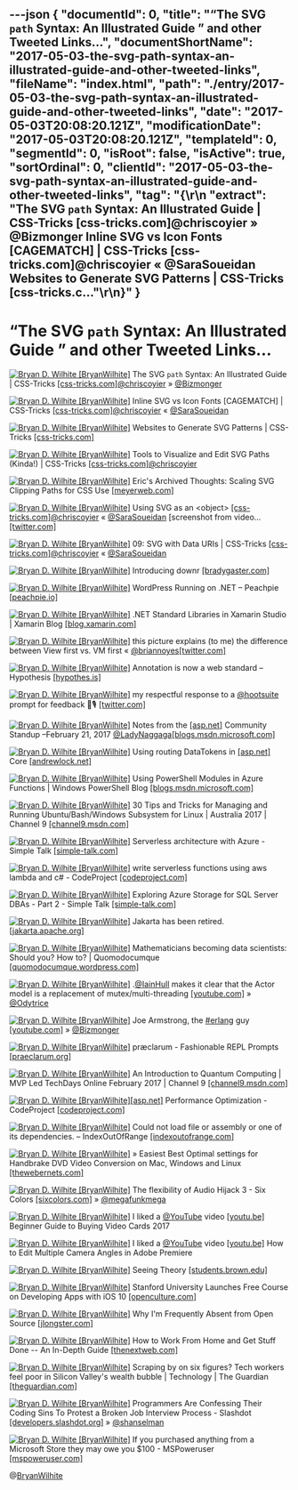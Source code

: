 ---json
{
  "documentId": 0,
  "title": "“The SVG `path` Syntax: An Illustrated Guide ” and other Tweeted Links…",
  "documentShortName": "2017-05-03-the-svg-path-syntax-an-illustrated-guide-and-other-tweeted-links",
  "fileName": "index.html",
  "path": "./entry/2017-05-03-the-svg-path-syntax-an-illustrated-guide-and-other-tweeted-links",
  "date": "2017-05-03T20:08:20.121Z",
  "modificationDate": "2017-05-03T20:08:20.121Z",
  "templateId": 0,
  "segmentId": 0,
  "isRoot": false,
  "isActive": true,
  "sortOrdinal": 0,
  "clientId": "2017-05-03-the-svg-path-syntax-an-illustrated-guide-and-other-tweeted-links",
  "tag": "{\r\n  \"extract\": \"The SVG `path` Syntax: An Illustrated Guide | CSS-Tricks [css-tricks.com]@chriscoyier » @Bizmonger Inline SVG vs Icon Fonts [CAGEMATCH] | CSS-Tricks [css-tricks.com]@chriscoyier « @SaraSoueidan Websites to Generate SVG Patterns | CSS-Tricks [css-tricks.c...\"\r\n}"
}
---

# “The SVG `path` Syntax: An Illustrated Guide ” and other Tweeted Links…

[<img alt="Bryan D. Wilhite [BryanWilhite]" src="https://songhay.blob.core.windows.net/shared-social-twitter/BryanWilhite.jpeg">](http://t.co/UNdqV0Z1zz "Bryan D. Wilhite [BryanWilhite]") The SVG `path` Syntax: An Illustrated Guide | CSS-Tricks [[css-tricks.com]](https://css-tricks.com/svg-path-syntax-illustrated-guide/)[@chriscoyier](http://twitter.com/chriscoyier) » [@Bizmonger](http://twitter.com/Bizmonger)

[<img alt="Bryan D. Wilhite [BryanWilhite]" src="https://songhay.blob.core.windows.net/shared-social-twitter/BryanWilhite.jpeg">](http://t.co/UNdqV0Z1zz "Bryan D. Wilhite [BryanWilhite]") Inline SVG vs Icon Fonts [CAGEMATCH] | CSS-Tricks [[css-tricks.com]](https://css-tricks.com/icon-fonts-vs-svg/)[@chriscoyier](http://twitter.com/chriscoyier) « [@SaraSoueidan](http://twitter.com/SaraSoueidan)

[<img alt="Bryan D. Wilhite [BryanWilhite]" src="https://songhay.blob.core.windows.net/shared-social-twitter/BryanWilhite.jpeg">](http://t.co/UNdqV0Z1zz "Bryan D. Wilhite [BryanWilhite]") Websites to Generate SVG Patterns | CSS-Tricks [[css-tricks.com]](https://css-tricks.com/websites-generate-svg-patterns/)

[<img alt="Bryan D. Wilhite [BryanWilhite]" src="https://songhay.blob.core.windows.net/shared-social-twitter/BryanWilhite.jpeg">](http://t.co/UNdqV0Z1zz "Bryan D. Wilhite [BryanWilhite]") Tools to Visualize and Edit SVG Paths (Kinda!) | CSS-Tricks [[css-tricks.com]](https://css-tricks.com/tools-visualize-edit-svg-paths-kinda/)[@chriscoyier](http://twitter.com/chriscoyier)

[<img alt="Bryan D. Wilhite [BryanWilhite]" src="https://songhay.blob.core.windows.net/shared-social-twitter/BryanWilhite.jpeg">](http://t.co/UNdqV0Z1zz "Bryan D. Wilhite [BryanWilhite]") Eric's Archived Thoughts: Scaling SVG Clipping Paths for CSS Use [[meyerweb.com]](http://meyerweb.com/eric/thoughts/2017/02/24/scaling-svg-clipping-paths-for-css-use/)

[<img alt="Bryan D. Wilhite [BryanWilhite]" src="https://songhay.blob.core.windows.net/shared-social-twitter/BryanWilhite.jpeg">](http://t.co/UNdqV0Z1zz "Bryan D. Wilhite [BryanWilhite]") Using SVG as an &lt;object&gt; [[css-tricks.com]](https://css-tricks.com/using-svg/)[@chriscoyier](http://twitter.com/chriscoyier) « [@SaraSoueidan](http://twitter.com/SaraSoueidan) [screenshot from video… [[twitter.com]](https://twitter.com/i/web/status/857986614806679552)

[<img alt="Bryan D. Wilhite [BryanWilhite]" src="https://songhay.blob.core.windows.net/shared-social-twitter/BryanWilhite.jpeg">](http://t.co/UNdqV0Z1zz "Bryan D. Wilhite [BryanWilhite]") 09: SVG with Data URIs | CSS-Tricks [[css-tricks.com]](https://css-tricks.com/lodge/svg/09-svg-data-uris/)[@chriscoyier](http://twitter.com/chriscoyier) « [@SaraSoueidan](http://twitter.com/SaraSoueidan)

[<img alt="Bryan D. Wilhite [BryanWilhite]" src="https://songhay.blob.core.windows.net/shared-social-twitter/BryanWilhite.jpeg">](http://t.co/UNdqV0Z1zz "Bryan D. Wilhite [BryanWilhite]") Introducing downr [[bradygaster.com]](http://www.bradygaster.com/posts/introducing-downr)

[<img alt="Bryan D. Wilhite [BryanWilhite]" src="https://songhay.blob.core.windows.net/shared-social-twitter/BryanWilhite.jpeg">](http://t.co/UNdqV0Z1zz "Bryan D. Wilhite [BryanWilhite]") WordPress Running on .NET – Peachpie [[peachpie.io]](http://www.peachpie.io/2017/02/wordpress-announcement.html)

[<img alt="Bryan D. Wilhite [BryanWilhite]" src="https://songhay.blob.core.windows.net/shared-social-twitter/BryanWilhite.jpeg">](http://t.co/UNdqV0Z1zz "Bryan D. Wilhite [BryanWilhite]") .NET Standard Libraries in Xamarin Studio | Xamarin Blog [[blog.xamarin.com]](https://blog.xamarin.com/net-standard-libraries-in-xamarin-studio/)

[<img alt="Bryan D. Wilhite [BryanWilhite]" src="https://songhay.blob.core.windows.net/shared-social-twitter/BryanWilhite.jpeg">](http://t.co/UNdqV0Z1zz "Bryan D. Wilhite [BryanWilhite]") this picture explains (to me) the difference between View first vs. VM first « [@briannoyes](http://twitter.com/briannoyes)[[twitter.com]](https://twitter.com/BryanWilhite/status/857681219516903424/photo/1)

[<img alt="Bryan D. Wilhite [BryanWilhite]" src="https://songhay.blob.core.windows.net/shared-social-twitter/BryanWilhite.jpeg">](http://t.co/UNdqV0Z1zz "Bryan D. Wilhite [BryanWilhite]") Annotation is now a web standard – Hypothesis [[hypothes.is]](https://hypothes.is/blog/annotation-is-now-a-web-standard/)

[<img alt="Bryan D. Wilhite [BryanWilhite]" src="https://songhay.blob.core.windows.net/shared-social-twitter/BryanWilhite.jpeg">](http://t.co/UNdqV0Z1zz "Bryan D. Wilhite [BryanWilhite]") my respectful response to a [@hootsuite](http://twitter.com/hootsuite) prompt for feedback 🤠🎙️ [[twitter.com]](https://twitter.com/BryanWilhite/status/856588771046809600/photo/1)

[<img alt="Bryan D. Wilhite [BryanWilhite]" src="https://songhay.blob.core.windows.net/shared-social-twitter/BryanWilhite.jpeg">](http://t.co/UNdqV0Z1zz "Bryan D. Wilhite [BryanWilhite]") Notes from the [[asp.net]](http://ASP.NET) Community Standup –February 21, 2017 [@LadyNaggaga](http://twitter.com/LadyNaggaga)[[blogs.msdn.microsoft.com]](https://blogs.msdn.microsoft.com/webdev/2017/02/26/notes-from-the-asp-net-community-standup-february-21-2017/)

[<img alt="Bryan D. Wilhite [BryanWilhite]" src="https://songhay.blob.core.windows.net/shared-social-twitter/BryanWilhite.jpeg">](http://t.co/UNdqV0Z1zz "Bryan D. Wilhite [BryanWilhite]") Using routing DataTokens in [[asp.net]](http://ASP.NET) Core [[andrewlock.net]](https://andrewlock.net/using-routing-datatokens-in-asp-net-core/)

[<img alt="Bryan D. Wilhite [BryanWilhite]" src="https://songhay.blob.core.windows.net/shared-social-twitter/BryanWilhite.jpeg">](http://t.co/UNdqV0Z1zz "Bryan D. Wilhite [BryanWilhite]") Using PowerShell Modules in Azure Functions | Windows PowerShell Blog [[blogs.msdn.microsoft.com]](https://blogs.msdn.microsoft.com/powershell/2017/02/24/using-powershell-modules-in-azure-functions/)

[<img alt="Bryan D. Wilhite [BryanWilhite]" src="https://songhay.blob.core.windows.net/shared-social-twitter/BryanWilhite.jpeg">](http://t.co/UNdqV0Z1zz "Bryan D. Wilhite [BryanWilhite]") 30 Tips and Tricks for Managing and Running Ubuntu/Bash/Windows Subsystem for Linux | Australia 2017 | Channel 9 [[channel9.msdn.com]](https://channel9.msdn.com/Events/Ignite/Australia-2017/WIN321b)

[<img alt="Bryan D. Wilhite [BryanWilhite]" src="https://songhay.blob.core.windows.net/shared-social-twitter/BryanWilhite.jpeg">](http://t.co/UNdqV0Z1zz "Bryan D. Wilhite [BryanWilhite]") Serverless architecture with Azure - Simple Talk [[simple-talk.com]](https://www.simple-talk.com/cloud/cloud-development/serverless-architecture-azure/)

[<img alt="Bryan D. Wilhite [BryanWilhite]" src="https://songhay.blob.core.windows.net/shared-social-twitter/BryanWilhite.jpeg">](http://t.co/UNdqV0Z1zz "Bryan D. Wilhite [BryanWilhite]") write serverless functions using aws lambda and c# - CodeProject [[codeproject.com]](https://www.codeproject.com/Articles/1172832/write-serverless-functions-using-aws-lambda-and-cs)

[<img alt="Bryan D. Wilhite [BryanWilhite]" src="https://songhay.blob.core.windows.net/shared-social-twitter/BryanWilhite.jpeg">](http://t.co/UNdqV0Z1zz "Bryan D. Wilhite [BryanWilhite]") Exploring Azure Storage for SQL Server DBAs - Part 2 - Simple Talk [[simple-talk.com]](https://www.simple-talk.com/sql/database-administration/exploring-azure-storage-sql-server-dbas-part-2/)

[<img alt="Bryan D. Wilhite [BryanWilhite]" src="https://songhay.blob.core.windows.net/shared-social-twitter/BryanWilhite.jpeg">](http://t.co/UNdqV0Z1zz "Bryan D. Wilhite [BryanWilhite]") Jakarta has been retired. [[jakarta.apache.org]](http://jakarta.apache.org/?platform=hootsuite)

[<img alt="Bryan D. Wilhite [BryanWilhite]" src="https://songhay.blob.core.windows.net/shared-social-twitter/BryanWilhite.jpeg">](http://t.co/UNdqV0Z1zz "Bryan D. Wilhite [BryanWilhite]") Mathematicians becoming data scientists: Should you? How to? | Quomodocumque [[quomodocumque.wordpress.com]](https://quomodocumque.wordpress.com/2017/02/26/mathematicians-becoming-data-scientists-should-you-how-to/)

[<img alt="Bryan D. Wilhite [BryanWilhite]" src="https://songhay.blob.core.windows.net/shared-social-twitter/BryanWilhite.jpeg">](http://t.co/UNdqV0Z1zz "Bryan D. Wilhite [BryanWilhite]") .[@IainHull](http://twitter.com/IainHull) makes it clear that the Actor model is a replacement of mutex/multi-threading [[youtube.com]](https://www.youtube.com/watch?v=4R1u7EEDn8Y) » [@Odytrice](http://twitter.com/Odytrice)

[<img alt="Bryan D. Wilhite [BryanWilhite]" src="https://songhay.blob.core.windows.net/shared-social-twitter/BryanWilhite.jpeg">](http://t.co/UNdqV0Z1zz "Bryan D. Wilhite [BryanWilhite]") Joe Armstrong, the [#erlang](http://twitter.com/search?q=%23erlang) guy [[youtube.com]](https://www.youtube.com/watch?v=lKXe3HUG2l4) » [@Bizmonger](http://twitter.com/Bizmonger)

[<img alt="Bryan D. Wilhite [BryanWilhite]" src="https://songhay.blob.core.windows.net/shared-social-twitter/BryanWilhite.jpeg">](http://t.co/UNdqV0Z1zz "Bryan D. Wilhite [BryanWilhite]") præclarum - Fashionable REPL Prompts [[praeclarum.org]](http://praeclarum.org/post/157784591258/fashionable-repl-prompts)

[<img alt="Bryan D. Wilhite [BryanWilhite]" src="https://songhay.blob.core.windows.net/shared-social-twitter/BryanWilhite.jpeg">](http://t.co/UNdqV0Z1zz "Bryan D. Wilhite [BryanWilhite]") An Introduction to Quantum Computing | MVP Led TechDays Online February 2017 | Channel 9 [[channel9.msdn.com]](https://channel9.msdn.com/Events/TechDaysOnline/MVP-Led-TechDays-Online-February-2017/An-Introduction-to-Quantum-Computing)

[<img alt="Bryan D. Wilhite [BryanWilhite]" src="https://songhay.blob.core.windows.net/shared-social-twitter/BryanWilhite.jpeg">](http://t.co/UNdqV0Z1zz "Bryan D. Wilhite [BryanWilhite]")[[asp.net]](http://ASP.NET) Performance Optimization - CodeProject [[codeproject.com]](https://www.codeproject.com/Articles/1173309/ASP-NET-Performance-Optimization)

[<img alt="Bryan D. Wilhite [BryanWilhite]" src="https://songhay.blob.core.windows.net/shared-social-twitter/BryanWilhite.jpeg">](http://t.co/UNdqV0Z1zz "Bryan D. Wilhite [BryanWilhite]") Could not load file or assembly or one of its dependencies. – IndexOutOfRange [[indexoutofrange.com]](https://indexoutofrange.com/Could_not_load_file_or_assembly_or_one_of_its_dependencies/)

[<img alt="Bryan D. Wilhite [BryanWilhite]" src="https://songhay.blob.core.windows.net/shared-social-twitter/BryanWilhite.jpeg">](http://t.co/UNdqV0Z1zz "Bryan D. Wilhite [BryanWilhite]") » Easiest Best Optimal settings for Handbrake DVD Video Conversion on Mac, Windows and Linux [[thewebernets.com]](http://www.thewebernets.com/2015/02/28/easiest-best-optimal-settings-for-handbrake-dvd-video-conversion-on-mac-windows-and-linux/)

[<img alt="Bryan D. Wilhite [BryanWilhite]" src="https://songhay.blob.core.windows.net/shared-social-twitter/BryanWilhite.jpeg">](http://t.co/UNdqV0Z1zz "Bryan D. Wilhite [BryanWilhite]") The flexibility of Audio Hijack 3 - Six Colors [[sixcolors.com]](https://sixcolors.com/post/2017/02/audio-hijack-3-flexibility/) » [@megafunkmega](http://twitter.com/megafunkmega)

[<img alt="Bryan D. Wilhite [BryanWilhite]" src="https://songhay.blob.core.windows.net/shared-social-twitter/BryanWilhite.jpeg">](http://t.co/UNdqV0Z1zz "Bryan D. Wilhite [BryanWilhite]") I liked a [@YouTube](http://twitter.com/YouTube) video [[youtu.be]](http://youtu.be/oy4dSCEVX0c?a) Beginner Guide to Buying Video Cards 2017

[<img alt="Bryan D. Wilhite [BryanWilhite]" src="https://songhay.blob.core.windows.net/shared-social-twitter/BryanWilhite.jpeg">](http://t.co/UNdqV0Z1zz "Bryan D. Wilhite [BryanWilhite]") I liked a [@YouTube](http://twitter.com/YouTube) video [[youtu.be]](http://youtu.be/BOa9A3NzRt8?a) How to Edit Multiple Camera Angles in Adobe Premiere

[<img alt="Bryan D. Wilhite [BryanWilhite]" src="https://songhay.blob.core.windows.net/shared-social-twitter/BryanWilhite.jpeg">](http://t.co/UNdqV0Z1zz "Bryan D. Wilhite [BryanWilhite]") Seeing Theory [[students.brown.edu]](http://students.brown.edu/seeing-theory/?vt=4)

[<img alt="Bryan D. Wilhite [BryanWilhite]" src="https://songhay.blob.core.windows.net/shared-social-twitter/BryanWilhite.jpeg">](http://t.co/UNdqV0Z1zz "Bryan D. Wilhite [BryanWilhite]") Stanford University Launches Free Course on Developing Apps with iOS 10 [[openculture.com]](http://www.openculture.com/2017/02/stanford-university-launches-free-course-on-developing-apps-with-ios-10.html?platform=hootsuite)

[<img alt="Bryan D. Wilhite [BryanWilhite]" src="https://songhay.blob.core.windows.net/shared-social-twitter/BryanWilhite.jpeg">](http://t.co/UNdqV0Z1zz "Bryan D. Wilhite [BryanWilhite]") Why I'm Frequently Absent from Open Source [[jlongster.com]](http://jlongster.com/Why-Frequently-Absent-Open-Source)

[<img alt="Bryan D. Wilhite [BryanWilhite]" src="https://songhay.blob.core.windows.net/shared-social-twitter/BryanWilhite.jpeg">](http://t.co/UNdqV0Z1zz "Bryan D. Wilhite [BryanWilhite]") How to Work From Home and Get Stuff Done -- An In-Depth Guide [[thenextweb.com]](https://thenextweb.com/contributors/work-home-get-stuff-done/#.tnw_KZCPj18G)

[<img alt="Bryan D. Wilhite [BryanWilhite]" src="https://songhay.blob.core.windows.net/shared-social-twitter/BryanWilhite.jpeg">](http://t.co/UNdqV0Z1zz "Bryan D. Wilhite [BryanWilhite]") Scraping by on six figures? Tech workers feel poor in Silicon Valley's wealth bubble | Technology | The Guardian [[theguardian.com]](https://www.theguardian.com/technology/2017/feb/27/silicon-aa-cost-of-living-crisis-has-americas-highest-paid-feeling-poor)

[<img alt="Bryan D. Wilhite [BryanWilhite]" src="https://songhay.blob.core.windows.net/shared-social-twitter/BryanWilhite.jpeg">](http://t.co/UNdqV0Z1zz "Bryan D. Wilhite [BryanWilhite]") Programmers Are Confessing Their Coding Sins To Protest a Broken Job Interview Process - Slashdot [[developers.slashdot.org]](https://developers.slashdot.org/story/17/03/01/1643251/programmers-are-confessing-their-coding-sins-to-protest-a-broken-job-interview-process?utm_source=feedly1.0mainlinkanon&utm_medium=feed) » [@shanselman](http://twitter.com/shanselman)

[<img alt="Bryan D. Wilhite [BryanWilhite]" src="https://songhay.blob.core.windows.net/shared-social-twitter/BryanWilhite.jpeg">](http://t.co/UNdqV0Z1zz "Bryan D. Wilhite [BryanWilhite]") If you purchased anything from a Microsoft Store they may owe you $100 - MSPoweruser [[mspoweruser.com]](https://mspoweruser.com/purchased-anything-microsoft-store-may-owe-100/)

@[BryanWilhite](https://twitter.com/BryanWilhite)
